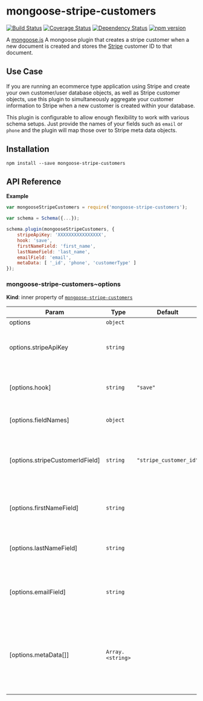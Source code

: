 mongoose-stripe-customers
====================
[![Build Status](https://travis-ci.org/Dashride/mongoose-stripe-customers.svg?branch=master)](https://travis-ci.org/Dashride/mongoose-stripe-customers)
[![Coverage Status](https://coveralls.io/repos/Dashride/mongoose-stripe-customers/badge.svg?branch=master&service=github)](https://coveralls.io/github/Dashride/mongoose-stripe-customers?branch=master)
[![Dependency Status](https://david-dm.org/Dashride/mongoose-stripe-customers.svg)](https://david-dm.org/Dashride/mongoose-stripe-customers)
[![npm version](https://badge.fury.io/js/mongoose-stripe-customers.svg)](http://badge.fury.io/js/mongoose-stripe-customers)

A [mongoose.js](https://github.com/LearnBoost/mongoose/) A mongoose plugin that creates a stripe customer when a new document is created and stores the [Stripe](https://stripe.com) customer ID to that document.

## Use Case
If you are running an ecommerce type application using Stripe and create your own customer/user database objects, as well as Stripe customer objects, use this plugin to simultaneously aggregate your customer information to Stripe when a new customer is created within your database.

This plugin is configurable to allow enough flexibility to work with various schema setups. Just provide the names of your fields such as `email` or `phone` and the plugin will map those over to Stripe meta data objects.

## Installation

`npm install --save mongoose-stripe-customers`

## API Reference
**Example**  
```js
var mongooseStripeCustomers = require('mongoose-stripe-customers');

var schema = Schema({...});

schema.plugin(mongooseStripeCustomers, {
    stripeApiKey: 'XXXXXXXXXXXXXXXX',
    hook: 'save',
    firstNameField: 'first_name',
    lastNameField: 'last_name',
    emailField: 'email',
    metaData: [ '_id', 'phone', 'customerType' ]
});
 ```
<a name="module_mongoose-stripe-customers..options"></a>
### mongoose-stripe-customers~options
**Kind**: inner property of <code>[mongoose-stripe-customers](#module_mongoose-stripe-customers)</code>  

| Param | Type | Default | Description |
| --- | --- | --- | --- |
| options | <code>object</code> |  |  |
| options.stripeApiKey | <code>string</code> |  | The Stripe secret key used to access the Stripe API. |
| [options.hook] | <code>string</code> | <code>&quot;save&quot;</code> | The document hook you want this to run before. |
| [options.fieldNames] | <code>object</code> |  | Response field overrides. |
| [options.stripeCustomerIdField] | <code>string</code> | <code>&quot;stripe_customer_id&quot;</code> | The field in which you want the Stripe customer ID value to be stored. |
| [options.firstNameField] | <code>string</code> |  | The field in which the customer's first name is stored. |
| [options.lastNameField] | <code>string</code> |  | The field in which the customer's last name is stored. |
| [options.emailField] | <code>string</code> |  | The field in which the customer's email address is stored. |
| [options.metaData[]] | <code>Array.&lt;string&gt;</code> |  | If you want any extra data stored with the customer on Stripe, provide an array of field names. |

